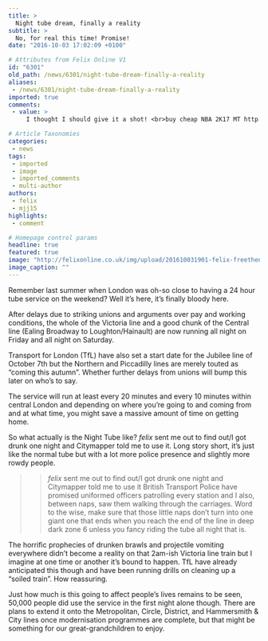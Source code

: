 ```yaml
---
title: >
  Night tube dream, finally a reality
subtitle: >
  No, for real this time! Promise!
date: "2016-10-03 17:02:09 +0100"

# Attributes from Felix Online V1
id: "6301"
old_path: /news/6301/night-tube-dream-finally-a-reality
aliases:
 - /news/6301/night-tube-dream-finally-a-reality
imported: true
comments:
 - value: >
     I thought I should give it a shot! <br>buy cheap NBA 2K17 MT http://radiusnyc.com/profiles/blogs/your-nba-2k17-tips-how-to-boost-attributes-and-turn-into-a,I thought I should give it a shot! <br>buy cheap NBA 2K17 MT http://radiusnyc.com/profiles/blogs/your-nba-2k17-tips-how-to-boost-attributes-and-turn-into-a,I thought I should give it a shot! <br>buy cheap NBA 2K17 MT http://radiusnyc.com/profiles/blogs/your-nba-2k17-tips-how-to-boost-attributes-and-turn-into-a,I thought I should give it a shot! <br>buy cheap NBA 2K17 MT http://radiusnyc.com/profiles/blogs/your-nba-2k17-tips-how-to-boost-attributes-and-turn-into-a,I will be there for you. <br>fifa 17 android coins http://rayhanas.com/forum/14-tips-towards-excellence-staying-focussed-and-motivated/3159-fifa-17-cards-improve-guide#3159,I will be there for you. <br>fifa 17 android coins http://rayhanas.com/forum/14-tips-towards-excellence-staying-focussed-and-motivated/3159-fifa-17-cards-improve-guide#3159,I will be there for you. <br>fifa 17 android coins http://rayhanas.com/foru

# Article Taxonomies
categories:
 - news
tags:
 - imported
 - image
 - imported_comments
 - multi-author
authors:
 - felix
 - mjj15
highlights:
 - comment

# Homepage control params
headline: true
featured: true
image: "http://felixonline.co.uk/img/upload/201610031901-felix-freethenight.jpg"
image_caption: ""
---
```


Remember last summer when London was oh-so close to having a 24 hour tube service on the weekend? Well it’s here, it’s finally bloody here.

After delays due to striking unions and arguments over pay and working conditions, the whole of the Victoria line and a good chunk of the Central line (Ealing Broadway to Loughton/Hainault) are now running all night on Friday and all night on Saturday.

Transport for London (TfL) have also set a start date for the Jubilee line of October 7th but the Northern and Piccadilly lines are merely touted as “coming this autumn”. Whether further delays from unions will bump this later on who’s to say.

The service will run at least every 20 minutes and every 10 minutes within central London and depending on where you’re going to and coming from and at what time, you might save a massive amount of time on getting home.

So what actually is the Night Tube like? _felix_ sent me out to find out/I got drunk one night and Citymapper told me to use it. Long story short, it’s just like the normal tube but with a lot more police presence and slightly more rowdy people.
> > _felix_ sent me out to find out/I got drunk one night and Citymapper told me to use it
British Transport Police have promised uniformed officers patrolling every station and I also, between naps, saw them walking through the carriages. Word to the wise, make sure that those little naps don’t turn into one giant one that ends when you reach the end of the line in deep dark zone 6 unless you fancy riding the tube all night that is.

The horrific prophecies of drunken brawls and projectile vomiting everywhere didn’t become a reality on that 2am-ish Victoria line train but I imagine at one time or another it’s bound to happen. TfL have already anticipated this though and have been running drills on cleaning up a “soiled train”. How reassuring.

Just how much is this going to affect people’s lives remains to be seen, 50,000 people did use the service in the first night alone though. There are plans to extend it onto the Metropolitan, Circle, District, and Hammersmith &amp; City lines once modernisation programmes are complete, but that might be something for our great-grandchildren to enjoy.
